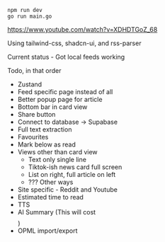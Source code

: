 ```
npm run dev
go run main.go
```
https://www.youtube.com/watch?v=XDHDTGoZ_68

Using tailwind-css, shadcn-ui, and rss-parser

Current status - Got local feeds working

Todo, in that order
- Zustand
- Feed specific page instead of all
- Better popup page for article
- Bottom bar in card view
- Share button
- Connect to database -> Supabase
- Full text extraction
- Favourites
- Mark below as read
- Views other than card view 
    - Text only single line
    - Tiktok-ish news card full screen
    - List on right, full article on left
    - ??? Other ways
- Site specific - Reddit and Youtube
- Estimated time to read
- TTS
- AI Summary (This will cost $$$$)
- OPML import/export

